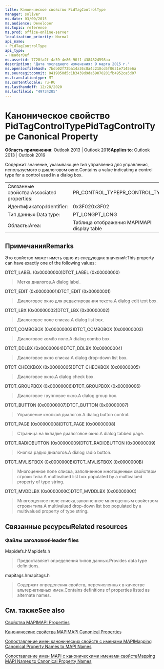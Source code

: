 ```yaml
---
title: Каноническое свойство PidTagControlType
manager: soliver
ms.date: 03/09/2015
ms.audience: Developer
ms.topic: reference
ms.prod: office-online-server
localization_priority: Normal
api_name:
- PidTagControlType
api_type:
- HeaderDef
ms.assetid: 7728fa2f-4a59-4e86-90f1-4384824598aa
description: 'Дата последнего изменения: 9 марта 2015 г.'
ms.openlocfilehash: 7bdb02f72ba14a36c8a4c218cd5f0631e7145e6a
ms.sourcegitcommit: 0419850d5c1b3439d9da59070201fb4952ca5d07
ms.translationtype: MT
ms.contentlocale: ru-RU
ms.lasthandoff: 12/28/2020
ms.locfileid: "49734205"
---
```

# <a name="pidtagcontroltype-canonical-property"></a><span data-ttu-id="064c7-103">Каноническое свойство PidTagControlType</span><span class="sxs-lookup"><span data-stu-id="064c7-103">PidTagControlType Canonical Property</span></span>

  
  
<span data-ttu-id="064c7-104">**Область применения**: Outlook 2013 | Outlook 2016</span><span class="sxs-lookup"><span data-stu-id="064c7-104">**Applies to**: Outlook 2013 | Outlook 2016</span></span> 
  
<span data-ttu-id="064c7-105">Содержит значение, указывающее тип управления для управления, используемого в диалоговом окне.</span><span class="sxs-lookup"><span data-stu-id="064c7-105">Contains a value indicating a control type for a control used in a dialog box.</span></span> 
  
|||
|:-----|:-----|
|<span data-ttu-id="064c7-106">Связанные свойства:</span><span class="sxs-lookup"><span data-stu-id="064c7-106">Associated properties:</span></span>  <br/> |<span data-ttu-id="064c7-107">PR_CONTROL_TYPE</span><span class="sxs-lookup"><span data-stu-id="064c7-107">PR_CONTROL_TYPE</span></span>  <br/> |
|<span data-ttu-id="064c7-108">Идентификатор:</span><span class="sxs-lookup"><span data-stu-id="064c7-108">Identifier:</span></span>  <br/> |<span data-ttu-id="064c7-109">0x3F02</span><span class="sxs-lookup"><span data-stu-id="064c7-109">0x3F02</span></span>  <br/> |
|<span data-ttu-id="064c7-110">Тип данных:</span><span class="sxs-lookup"><span data-stu-id="064c7-110">Data type:</span></span>  <br/> |<span data-ttu-id="064c7-111">PT_LONG</span><span class="sxs-lookup"><span data-stu-id="064c7-111">PT_LONG</span></span>  <br/> |
|<span data-ttu-id="064c7-112">Область:</span><span class="sxs-lookup"><span data-stu-id="064c7-112">Area:</span></span>  <br/> |<span data-ttu-id="064c7-113">Таблица отображения MAPI</span><span class="sxs-lookup"><span data-stu-id="064c7-113">MAPI display table</span></span>  <br/> |
   
## <a name="remarks"></a><span data-ttu-id="064c7-114">Примечания</span><span class="sxs-lookup"><span data-stu-id="064c7-114">Remarks</span></span>

<span data-ttu-id="064c7-115">Это свойство может иметь одно из следующих значений:</span><span class="sxs-lookup"><span data-stu-id="064c7-115">This property can have exactly one of the following values:</span></span>
    
<span data-ttu-id="064c7-116">DTCT_LABEL (0x00000000)</span><span class="sxs-lookup"><span data-stu-id="064c7-116">DTCT_LABEL (0x00000000)</span></span>
  
> <span data-ttu-id="064c7-117">Метка диалогов.</span><span class="sxs-lookup"><span data-stu-id="064c7-117">A dialog label.</span></span>
   
<span data-ttu-id="064c7-118">DTCT_EDIT (0x00000001)</span><span class="sxs-lookup"><span data-stu-id="064c7-118">DTCT_EDIT (0x00000001)</span></span>
  
> <span data-ttu-id="064c7-119">Диалоговое окно для редактирования текста.</span><span class="sxs-lookup"><span data-stu-id="064c7-119">A dialog edit text box.</span></span>

<span data-ttu-id="064c7-120">DTCT_LBX (0x00000002)</span><span class="sxs-lookup"><span data-stu-id="064c7-120">DTCT_LBX (0x00000002)</span></span>
  
> <span data-ttu-id="064c7-121">Диалоговое поле списка.</span><span class="sxs-lookup"><span data-stu-id="064c7-121">A dialog list box.</span></span>
    
<span data-ttu-id="064c7-122">DTCT_COMBOBOX (0x00000003)</span><span class="sxs-lookup"><span data-stu-id="064c7-122">DTCT_COMBOBOX (0x00000003)</span></span>
  
> <span data-ttu-id="064c7-123">Диалоговое комбо поле.</span><span class="sxs-lookup"><span data-stu-id="064c7-123">A dialog combo box.</span></span>

<span data-ttu-id="064c7-124">DTCT_DDLBX (0x00000004)</span><span class="sxs-lookup"><span data-stu-id="064c7-124">DTCT_DDLBX (0x00000004)</span></span>
  
> <span data-ttu-id="064c7-125">Диалоговое окно списка.</span><span class="sxs-lookup"><span data-stu-id="064c7-125">A dialog drop-down list box.</span></span>

<span data-ttu-id="064c7-126">DTCT_CHECKBOX (0x00000005)</span><span class="sxs-lookup"><span data-stu-id="064c7-126">DTCT_CHECKBOX (0x00000005)</span></span>
  
> <span data-ttu-id="064c7-127">Диалоговое окно.</span><span class="sxs-lookup"><span data-stu-id="064c7-127">A dialog check box.</span></span>

<span data-ttu-id="064c7-128">DTCT_GROUPBOX (0x00000006)</span><span class="sxs-lookup"><span data-stu-id="064c7-128">DTCT_GROUPBOX (0x00000006)</span></span>
  
> <span data-ttu-id="064c7-129">Диалоговое групповое окно.</span><span class="sxs-lookup"><span data-stu-id="064c7-129">A dialog group box.</span></span>
  
<span data-ttu-id="064c7-130">DTCT_BUTTON (0x00000007)</span><span class="sxs-lookup"><span data-stu-id="064c7-130">DTCT_BUTTON (0x00000007)</span></span>
  
> <span data-ttu-id="064c7-131">Управление кнопкой диалогов.</span><span class="sxs-lookup"><span data-stu-id="064c7-131">A dialog button control.</span></span>
    
<span data-ttu-id="064c7-132">DTCT_PAGE (0x00000008)</span><span class="sxs-lookup"><span data-stu-id="064c7-132">DTCT_PAGE (0x00000008)</span></span>
  
> <span data-ttu-id="064c7-133">Страница на вкладке диалоговое окно.</span><span class="sxs-lookup"><span data-stu-id="064c7-133">A dialog tabbed page.</span></span>
    
<span data-ttu-id="064c7-134">DTCT_RADIOBUTTON (0x00000009)</span><span class="sxs-lookup"><span data-stu-id="064c7-134">DTCT_RADIOBUTTON (0x00000009)</span></span>
  
> <span data-ttu-id="064c7-135">Кнопка радио диалогов.</span><span class="sxs-lookup"><span data-stu-id="064c7-135">A dialog radio button.</span></span>
    
<span data-ttu-id="064c7-136">DTCT_MVLISTBOX (0x0000000B)</span><span class="sxs-lookup"><span data-stu-id="064c7-136">DTCT_MVLISTBOX (0x0000000B)</span></span>
  
> <span data-ttu-id="064c7-137">Многоценное поле списка, заполненное многоценным свойством строки типа.</span><span class="sxs-lookup"><span data-stu-id="064c7-137">A multivalued list box populated by a multivalued property of type string.</span></span>
    
<span data-ttu-id="064c7-138">DTCT_MVDDLBX (0x0000000C)</span><span class="sxs-lookup"><span data-stu-id="064c7-138">DTCT_MVDDLBX (0x0000000C)</span></span>
  
> <span data-ttu-id="064c7-139">Многооценное поле списка,заполненное многоценным свойством строки типа.</span><span class="sxs-lookup"><span data-stu-id="064c7-139">A multivalued drop-down list box populated by a multivalued property of type string.</span></span>
    
## <a name="related-resources"></a><span data-ttu-id="064c7-140">Связанные ресурсы</span><span class="sxs-lookup"><span data-stu-id="064c7-140">Related resources</span></span>

### <a name="header-files"></a><span data-ttu-id="064c7-141">Файлы заголовки</span><span class="sxs-lookup"><span data-stu-id="064c7-141">Header files</span></span>

<span data-ttu-id="064c7-142">Mapidefs.h</span><span class="sxs-lookup"><span data-stu-id="064c7-142">Mapidefs.h</span></span>
  
> <span data-ttu-id="064c7-143">Предоставляет определения типов данных.</span><span class="sxs-lookup"><span data-stu-id="064c7-143">Provides data type definitions.</span></span>
    
<span data-ttu-id="064c7-144">mapitags.h</span><span class="sxs-lookup"><span data-stu-id="064c7-144">mapitags.h</span></span>
  
> <span data-ttu-id="064c7-145">Содержит определения свойств, перечисленных в качестве альтернативных имен.</span><span class="sxs-lookup"><span data-stu-id="064c7-145">Contains definitions of properties listed as alternate names.</span></span>
    
## <a name="see-also"></a><span data-ttu-id="064c7-146">См. также</span><span class="sxs-lookup"><span data-stu-id="064c7-146">See also</span></span>



[<span data-ttu-id="064c7-147">Свойства MAPI</span><span class="sxs-lookup"><span data-stu-id="064c7-147">MAPI Properties</span></span>](mapi-properties.md)
  
[<span data-ttu-id="064c7-148">Канонические свойства MAPI</span><span class="sxs-lookup"><span data-stu-id="064c7-148">MAPI Canonical Properties</span></span>](mapi-canonical-properties.md)
  
[<span data-ttu-id="064c7-149">Сопоставление имен канонических свойств с именами MAPI</span><span class="sxs-lookup"><span data-stu-id="064c7-149">Mapping Canonical Property Names to MAPI Names</span></span>](mapping-canonical-property-names-to-mapi-names.md)
  
[<span data-ttu-id="064c7-150">Сопоставление имен MAPI с каноническими именами свойств</span><span class="sxs-lookup"><span data-stu-id="064c7-150">Mapping MAPI Names to Canonical Property Names</span></span>](mapping-mapi-names-to-canonical-property-names.md)

